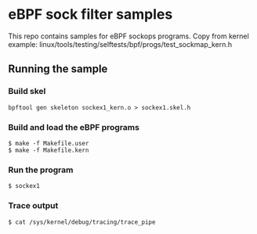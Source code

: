 # eBPF sock filter samples

This repo contains samples for eBPF sockops programs.
Copy from kernel example: linux/tools/testing/selftests/bpf/progs/test_sockmap_kern.h


## Running the sample

### Build skel

```shell
bpftool gen skeleton sockex1_kern.o > sockex1.skel.h
```

### Build and load the eBPF programs

```shell
$ make -f Makefile.user
$ make -f Makefile.kern
```


### Run the program

```shell
$ sockex1 
```

### Trace output
```shell
$ cat /sys/kernel/debug/tracing/trace_pipe
```